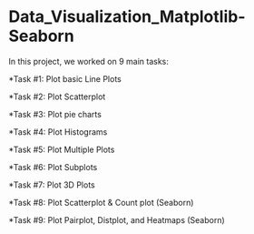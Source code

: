 # Data_Visualization_Matplotlib-Seaborn

In this project, we worked on 9 main tasks:

*Task #1: Plot basic Line Plots

*Task #2: Plot Scatterplot

*Task #3: Plot pie charts

*Task #4: Plot Histograms

*Task #5: Plot Multiple Plots

*Task #6: Plot Subplots

*Task #7: Plot 3D Plots

*Task #8: Plot Scatterplot & Count plot (Seaborn)

*Task #9: Plot Pairplot, Distplot, and Heatmaps (Seaborn)
